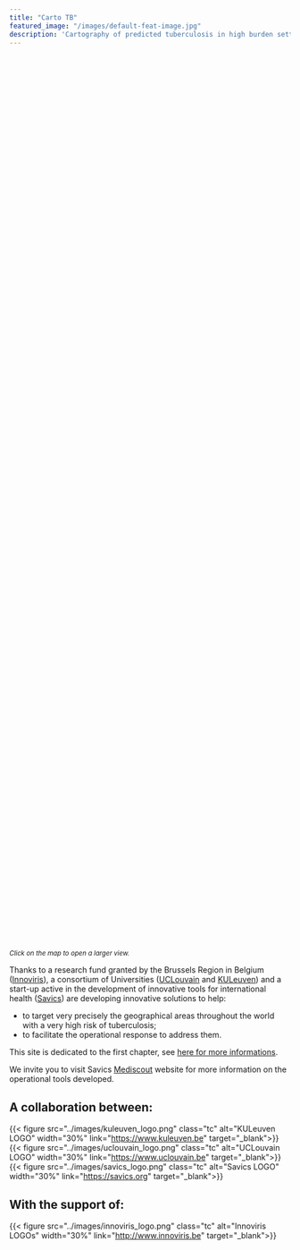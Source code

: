 ```yaml
---
title: "Carto TB"
featured_image: "/images/default-feat-image.jpg"
description: 'Cartography of predicted tuberculosis in high burden settings'
---
```


<div id="mapid" style="height: 40vh;"></div>
<small><i>Click on the map to open a larger view.</i></small>

<script src="https://unpkg.com/leaflet@1.6.0/dist/leaflet.js" integrity="sha512-gZwIG9x3wUXg2hdXF6+rVkLF/0Vi9U8D2Ntg4Ga5I5BZpVkVxlJWbSQtXPSiUTtC0TjtGOmxa1AJPuV0CPthew==" crossorigin=""></script>
<script type="text/javascript" src="../tbassets/map_front.js"></script>

Thanks to a research fund granted by the Brussels Region in Belgium ([Innoviris](https://www.innoviris.be)), a consortium of Universities ([UCLouvain](https://uclouvain.be/) and [KULeuven](https://www.kuleuven.be)) and a start-up active in the development of innovative tools for international health ([Savics](http://www.savics/org)) are developing innovative solutions to help:

- to target very precisely the geographical areas throughout the world with a very high risk of tuberculosis;
- to facilitate the operational response to address them.

This site is dedicated to the first chapter, see [here for more informations](about).

We invite you to visit Savics [Mediscout](https://www.savics.org/mediscout) website for more information on the operational tools developed.

## A collaboration between:

{{< figure src="../images/kuleuven_logo.png" class="tc" alt="KULeuven LOGO" width="30%" link="https://www.kuleuven.be" target="_blank">}}
{{< figure src="../images/uclouvain_logo.png" class="tc" alt="UCLouvain LOGO" width="30%" link="https://www.uclouvain.be" target="_blank">}}
{{< figure src="../images/savics_logo.png" class="tc" alt="Savics LOGO" width="30%" link="https://savics.org" target="_blank">}}

## With the support of:

{{< figure src="../images/innoviris_logo.png" class="tc" alt="Innoviris LOGOs" width="30%" link="http://www.innoviris.be" target="_blank">}}
